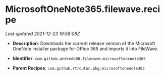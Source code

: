 # MicrosoftOneNote365.filewave.recipe

_Last updated 2021-12-23 19:58:08Z_

- **Description**: Downloads the current release version of the Microsoft OneNote installer package for Office 365 and imports it into FileWave.

- **Identifier**: `com.github.andredb90.filewave.microsoftonenote365`

- **Parent Recipes**: `com.github.rtrouton.pkg.microsoftonenote365`